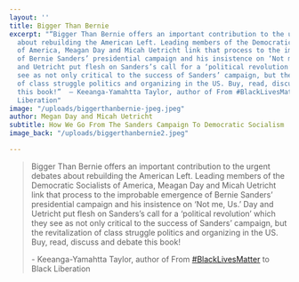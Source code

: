 ```yaml
---
layout: ''
title: Bigger Than Bernie
excerpt: "“Bigger Than Bernie offers an important contribution to the urgent debates
  about rebuilding the American Left. Leading members of the Democratic Socialists
  of America, Meagan Day and Micah Uetricht link that process to the improbable emergence
  of Bernie Sanders’ presidential campaign and his insistence on ‘Not me, Us.’ Day
  and Uetricht put flesh on Sanders’s call for a ‘political revolution’ which they
  see as not only critical to the success of Sanders’ campaign, but the revitalization
  of class struggle politics and organizing in the US. Buy, read, discuss and debate
  this book!”  – Keeanga-Yamahtta Taylor, author of From #BlackLivesMatter to Black
  Liberation"
image: "/uploads/biggerthanbernie-jpeg.jpeg"
author: Megan Day and Micah Uetricht
subtitle: How We Go From The Sanders Campaign To Democratic Socialism
image_back: "/uploads/biggerthanbernie2.jpeg"

---
```

> Bigger Than Bernie offers an important contribution to the urgent debates about rebuilding the American Left. Leading members of the Democratic Socialists of America, Meagan Day and Micah Uetricht link that process to the improbable emergence of Bernie Sanders’ presidential campaign and his insistence on ‘Not me, Us.’ Day and Uetricht put flesh on Sanders’s call for a ‘political revolution’ which they see as not only critical to the success of Sanders’ campaign, but the revitalization of class struggle politics and organizing in the US. Buy, read, discuss and debate this book!
>
> \- Keeanga-Yamahtta Taylor, author of From [#BlackLivesMatter](https://www.instagram.com/explore/tags/blacklivesmatter/) to Black Liberation